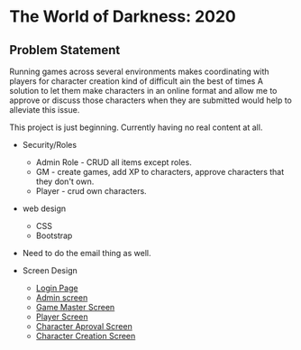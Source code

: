 # The World of Darkness: 2020

## Problem Statement

Running games across several environments makes coordinating with players for character creation kind of difficult ain the best of times   A solution to let them make characters in an online format and allow me to approve or discuss those characters when they are submitted would help to alleviate this issue. 

This project is just beginning.  Currently having no real content at all.



* Security/Roles
  * Admin Role - CRUD all items except roles.
  * GM - create games, add XP to characters, approve characters that they don't own.
  * Player - crud own characters.
  
* web design
   * CSS
   * Bootstrap
   
 * Need to do the email thing as well.
   

* Screen Design
  * [Login Page](Screen_Design/Login.png)
  * [Admin screen](Screen_Design/admin_screen.png)
  * [Game Master Screen](Screen_Design/GM_screen.png)
  * [Player Screen](Screen_Design/player_screen.png)
  * [Character Aproval Screen](Screen_Design/character_aproval_screen.png)
  * [Character Creation Screen](Screen_Design/character_creation_screen.png)